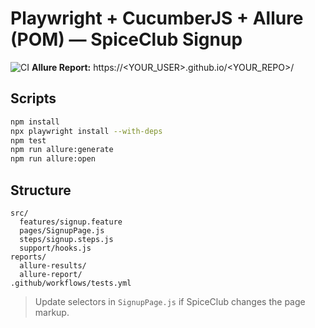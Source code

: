 # Playwright + CucumberJS + Allure (POM) — SpiceClub Signup

![CI](https://github.com/<YOUR_USER>/<YOUR_REPO>/actions/workflows/tests.yml/badge.svg)
**Allure Report:** https://<YOUR_USER>.github.io/<YOUR_REPO>/

## Scripts
```bash
npm install
npx playwright install --with-deps
npm test
npm run allure:generate
npm run allure:open
```

## Structure
```
src/
  features/signup.feature
  pages/SignupPage.js
  steps/signup.steps.js
  support/hooks.js
reports/
  allure-results/
  allure-report/
.github/workflows/tests.yml
```

> Update selectors in `SignupPage.js` if SpiceClub changes the page markup.
